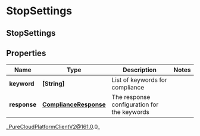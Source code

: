 # StopSettings

## StopSettings

## Properties

|Name | Type | Description | Notes|
|------------ | ------------- | ------------- | -------------|
| **keyword** | **[String]** | List of keywords for compliance | |
| **response** | [**ComplianceResponse**](ComplianceResponse) | The response configuration for the keywords | |



_PureCloudPlatformClientV2@161.0.0_
